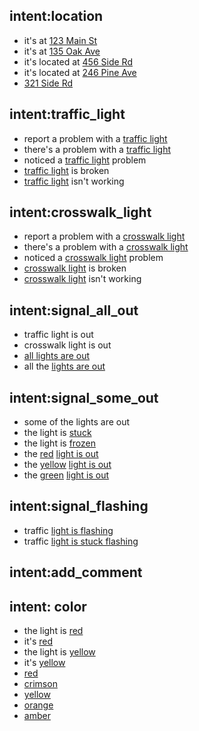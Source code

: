 ## intent:location
- it's at [123 Main St](LOCATION)
- it's at [135 Oak Ave](LOCATION)
- it's located at [456 Side Rd](LOCATION)
- it's located at [246 Pine Ave](LOCATION)
- [321 Side Rd](LOCATION)

## intent:traffic_light
- report a problem with a [traffic light](REQUEST_TYPE)
- there's a problem with a [traffic light](REQUEST_TYPE)
- noticed a [traffic light](REQUEST_TYPE) problem
- [traffic light](REQUEST_TYPE) is broken
- [traffic light](REQUEST_TYPE) isn't working

## intent:crosswalk_light
- report a problem with a [crosswalk light](REQUEST_TYPE)
- there's a problem with a [crosswalk light](REQUEST_TYPE)
- noticed a [crosswalk light](REQUEST_TYPE) problem
- [crosswalk light](REQUEST_TYPE) is broken
- [crosswalk light](REQUEST_TYPE) isn't working

## intent:signal_all_out
- traffic light is out
- crosswalk light is out
- [all lights are out](REQUEST_DETAILS)
- all the [lights are out](REQUEST_DETAILS)

## intent:signal_some_out
- some of the lights are out
- the light is [stuck](REQUEST_DETAILS)
- the light is [frozen](REQUEST_DETAILS)
- the [red](LIGHT_COLOR) [light is out](REQUEST_DETAILS)
- the [yellow](LIGHT_COLOR) [light is out](REQUEST_DETAILS)
- the [green](LIGHT_COLOR) [light is out](REQUEST_DETAILS)

## intent:signal_flashing
- traffic [light is flashing](REQUEST_DETAILS)
- traffic [light is stuck flashing](REQUEST_DETAILS)

## intent:add_comment

## intent: color
- the light is [red](LIGHT_COLOR)
- it's [red](LIGHT_COLOR)
- the light is [yellow](LIGHT_COLOR)
- it's [yellow](LIGHT_COLOR)
- [red](LIGHT_COLOR)
- [crimson](LIGHT_COLOR)
- [yellow](LIGHT_COLOR)
- [orange](LIGHT_COLOR)
- [amber](LIGHT_COLOR)
